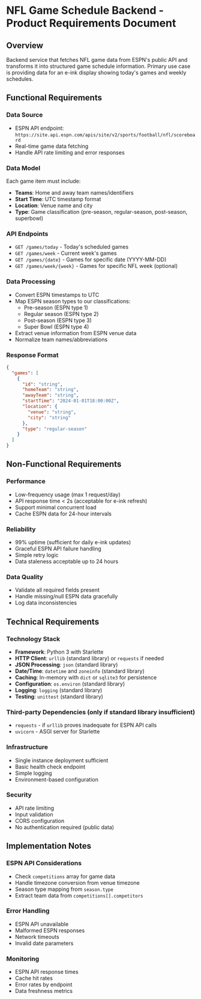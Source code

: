 # NFL Game Schedule Backend - Product Requirements Document

## Overview
Backend service that fetches NFL game data from ESPN's public API and transforms it into structured game schedule information. Primary use case is providing data for an e-ink display showing today's games and weekly schedules.

## Functional Requirements

### Data Source
- ESPN API endpoint: `https://site.api.espn.com/apis/site/v2/sports/football/nfl/scoreboard`
- Real-time game data fetching
- Handle API rate limiting and error responses

### Data Model
Each game item must include:
- **Teams**: Home and away team names/identifiers
- **Start Time**: UTC timestamp format
- **Location**: Venue name and city
- **Type**: Game classification (pre-season, regular-season, post-season, superbowl)

### API Endpoints
- `GET /games/today` - Today's scheduled games
- `GET /games/week` - Current week's games
- `GET /games/{date}` - Games for specific date (YYYY-MM-DD)
- `GET /games/week/{week}` - Games for specific NFL week (optional)

### Data Processing
- Convert ESPN timestamps to UTC
- Map ESPN season types to our classifications:
  - Pre-season (ESPN type 1)
  - Regular season (ESPN type 2) 
  - Post-season (ESPN type 3)
  - Super Bowl (ESPN type 4)
- Extract venue information from ESPN venue data
- Normalize team names/abbreviations

### Response Format
```json
{
  "games": [
    {
      "id": "string",
      "homeTeam": "string",
      "awayTeam": "string", 
      "startTime": "2024-01-01T18:00:00Z",
      "location": {
        "venue": "string",
        "city": "string"
      },
      "type": "regular-season"
    }
  ]
}
```

## Non-Functional Requirements

### Performance
- Low-frequency usage (max 1 request/day)
- API response time < 2s (acceptable for e-ink refresh)
- Support minimal concurrent load
- Cache ESPN data for 24-hour intervals

### Reliability
- 99% uptime (sufficient for daily e-ink updates)
- Graceful ESPN API failure handling
- Simple retry logic
- Data staleness acceptable up to 24 hours

### Data Quality
- Validate all required fields present
- Handle missing/null ESPN data gracefully
- Log data inconsistencies

## Technical Requirements

### Technology Stack
- **Framework**: Python 3 with Starlette
- **HTTP Client**: `urllib` (standard library) or `requests` if needed
- **JSON Processing**: `json` (standard library)
- **Date/Time**: `datetime` and `zoneinfo` (standard library)
- **Caching**: In-memory with `dict` or `sqlite3` for persistence
- **Configuration**: `os.environ` (standard library)
- **Logging**: `logging` (standard library)
- **Testing**: `unittest` (standard library)

### Third-party Dependencies (only if standard library insufficient)
- `requests` - if `urllib` proves inadequate for ESPN API calls
- `uvicorn` - ASGI server for Starlette

### Infrastructure
- Single instance deployment sufficient
- Basic health check endpoint
- Simple logging
- Environment-based configuration

### Security
- API rate limiting
- Input validation
- CORS configuration
- No authentication required (public data)

## Implementation Notes

### ESPN API Considerations
- Check `competitions` array for game data
- Handle timezone conversion from venue timezone
- Season type mapping from `season.type`
- Extract team data from `competitions[].competitors`

### Error Handling
- ESPN API unavailable
- Malformed ESPN responses
- Network timeouts
- Invalid date parameters

### Monitoring
- ESPN API response times
- Cache hit rates
- Error rates by endpoint
- Data freshness metrics
